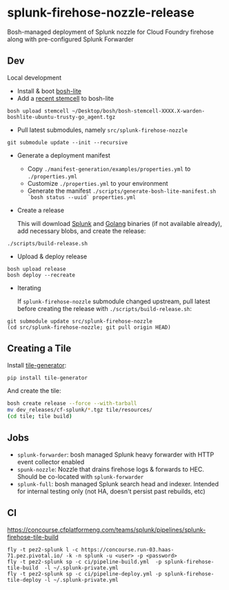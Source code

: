 # splunk-firehose-nozzle-release

Bosh-managed deployment of Splunk nozzle for Cloud Foundry firehose along with pre-configured Splunk Forwarder

## Dev

Local development

* Install & boot [bosh-lite](https://github.com/cloudfoundry/bosh-lite) 
* Add a [recent stemcell](http://bosh.io/stemcells/bosh-warden-boshlite-ubuntu-trusty-go_agent) to bosh-lite
```
bosh upload stemcell ~/Desktop/bosh/bosh-stemcell-XXXX.X-warden-boshlite-ubuntu-trusty-go_agent.tgz
```

* Pull latest submodules, namely `src/splunk-firehose-nozzle`
```
git submodule update --init --recursive
```

* Generate a deployment manifest
    * Copy `./manifest-generation/examples/properties.yml` to `./properties.yml`
    * Customize `./properties.yml` to your environment
    * Generate the manifest ``./scripts/generate-bosh-lite-manifest.sh `bosh status --uuid` properties.yml``

* Create a release

    This will download [Splunk](https://www.splunk.com/download.html) and [Golang](https://golang.org/dl/) binaries (if not available already), add necessary blobs, and create the release:
```
./scripts/build-release.sh
```

* Upload & deploy release
```
bosh upload release
bosh deploy --recreate
```

* Iterating

    If `splunk-firehose-nozzle` submodule changed upstream, pull latest before creating the release with `./scripts/build-release.sh`:
```
git submodule update src/splunk-firehose-nozzle
(cd src/splunk-firehose-nozzle; git pull origin HEAD)
```

## Creating a Tile
Install [tile-generator](https://github.com/cf-platform-eng/tile-generator):
```bash
pip install tile-generator
```

And create the tile:
```bash
bosh create release --force --with-tarball
mv dev_releases/cf-splunk/*.tgz tile/resources/
(cd tile; tile build)
```

## Jobs

* `splunk-forwarder`: bosh managed Splunk heavy forwarder with HTTP event collector enabled
* `spunk-nozzle`: Nozzle that drains firehose logs & forwards to HEC. Should be co-located with `splunk-forwarder` 
* `splunk-full`: bosh managed Splunk search head and indexer. Intended for internal testing only (not 
HA, doesn't persist past rebuilds, etc)

## CI

https://concourse.cfplatformeng.com/teams/splunk/pipelines/splunk-firehose-tile-build

```
fly -t pez2-splunk l -c https://concourse.run-03.haas-71.pez.pivotal.io/ -k -n splunk -u <user> -p <password>
fly -t pez2-splunk sp -c ci/pipeline-build.yml  -p splunk-firehose-tile-build  -l ~/.splunk-private.yml
fly -t pez2-splunk sp -c ci/pipeline-deploy.yml -p splunk-firehose-tile-deploy -l ~/.splunk-private.yml
```
